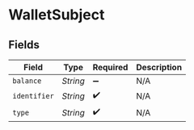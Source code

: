 # WalletSubject


## Fields

| Field              | Type               | Required           | Description        |
| ------------------ | ------------------ | ------------------ | ------------------ |
| `balance`          | *String*           | :heavy_minus_sign: | N/A                |
| `identifier`       | *String*           | :heavy_check_mark: | N/A                |
| `type`             | *String*           | :heavy_check_mark: | N/A                |